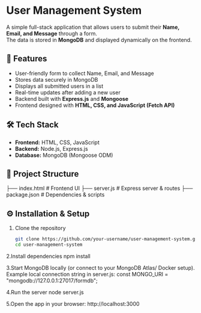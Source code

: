 # User Management System

A simple full-stack application that allows users to submit their **Name, Email, and Message** through a form.  
The data is stored in **MongoDB** and displayed dynamically on the frontend.  

## 🚀 Features
- User-friendly form to collect Name, Email, and Message  
- Stores data securely in MongoDB  
- Displays all submitted users in a list  
- Real-time updates after adding a new user  
- Backend built with **Express.js** and **Mongoose**  
- Frontend designed with **HTML, CSS, and JavaScript (Fetch API)**  

## 🛠️ Tech Stack
- **Frontend:** HTML, CSS, JavaScript  
- **Backend:** Node.js, Express.js  
- **Database:** MongoDB (Mongoose ODM)  

## 📂 Project Structure
├── index.html # Frontend UI
├── server.js # Express server & routes
├── package.json # Dependencies & scripts



## ⚙️ Installation & Setup
1. Clone the repository  
   ```bash
   git clone https://github.com/your-username/user-management-system.git
   cd user-management-system
2.Install dependencies
npm install

3.Start MongoDB locally (or connect to your MongoDB Atlas/ Docker setup).
Example local connection string in server.js:
const MONGO_URI = "mongodb://127.0.0.1:27017/formdb";

4.Run the server
node server.js

5.Open the app in your browser:
http://localhost:3000
